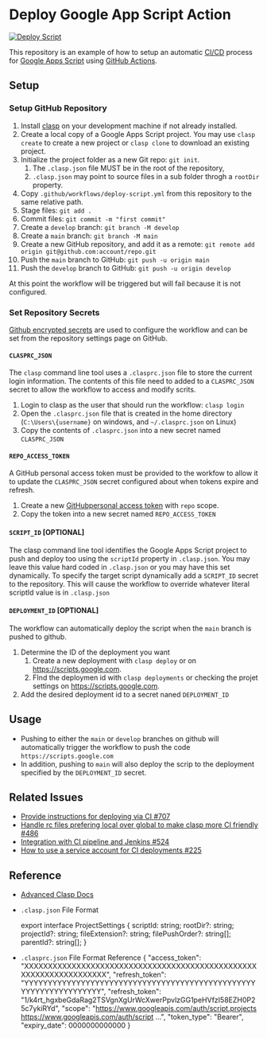 # Deploy Google App Script Action

[![Deploy Script](https://github.com/SOM-Firmwide/deploy-google-app-script-action/actions/workflows/deploy-script.yml/badge.svg)](https://github.com/SOM-Firmwide/deploy-google-app-script-action/actions/workflows/deploy-script.yml)

This repository is an example of how to setup an automatic [CI/CD](https://en.wikipedia.org/wiki/CI/CD) process for [Google Apps Script](https://developers.google.com/apps-script) using [GitHub Actions](https://docs.github.com/en/actions).
## Setup

### Setup GitHub Repository

1. Install [clasp](https://developers.google.com/apps-script/guides/clasp) on your development machine if not already installed.
2. Create a local copy of a Google Apps Script project. You may use `clasp create` to create a new project or `clasp clone` to download an existing project.
3. Initialize the project folder as a new Git repo: `git init`. 
   1. The `.clasp.json` file MUST be in the root of the repository, 
   2. `.clasp.json` may point to source files in a sub folder throgh a `rootDir` property. 
4. Copy `.github/workflows/deploy-script.yml` from this repository to the same relative path.
5. Stage files: `git add .`
6. Commit files: `git commit -m "first commit"`
7. Create a `develop` branch: `git branch -M develop`
8. Create a `main` branch: `git branch -M main`
9.  Create a new GitHub repository, and add it as a remote: `git remote add origin git@github.com:account/repo.git`
10. Push the `main` branch to GitHub: `git push -u origin main`
11. Push the `develop` branch to GitHub: `git push -u origin develop`

At this point the workflow will be triggered but will fail because it is not configured.
### Set Repository Secrets

[Github encrypted secrets](https://docs.github.com/en/actions/reference/encrypted-secrets) are used to configure the workflow and can be set from the repository settings page on GitHub.
#### `CLASPRC_JSON`

The `clasp` command line tool uses a `.clasprc.json` file to store the current login information. The contents of this file need to added to a `CLASPRC_JSON` secret to allow the workflow to access and modify scrits.

1. Login to clasp as the user that should run the workflow: `clasp login` 
2. Open the `.clasprc.json` file that is created in the home directory (`C:\Users\{username}` on windows, and `~/.clasprc.json` on Linux)
3. Copy the contents of `.clasprc.json` into a new secret named `CLASPRC_JSON`


#### `REPO_ACCESS_TOKEN`

A GitHub personal access token must be provided to the workfow to allow it to update the `CLASPRC_JSON` secret configured about when tokens expire and refresh.

1. Create a new [GitHubpersonal access token](https://github.com/settings/tokens/new) with `repo` scope.
2. Copy the token into a new secret named `REPO_ACCESS_TOKEN`

#### `SCRIPT_ID` [OPTIONAL]

The clasp command line tool identifies the Google Apps Script project to push and deploy too using the `scriptId` property in `.clasp.json`. You may leave this value hard coded in `.clasp.json` or you may have this set dynamically. To specify the target script dynamically add a `SCRIPT_ID` secret to the repository. This will cause the workflow to override whatever literal scriptId value is in `.clasp.json`

#### `DEPLOYMENT_ID` [OPTIONAL]

The workflow can automatically deploy the script when the `main` branch is pushed to github.

1. Determine the ID of the deployment you want
   1. Create a new deployment with `clasp deploy` or on https://scripts.google.com.
   2. FInd the deploymen id with `clasp deployments` or checking the projet settings on https://scripts.google.com.
2. Add the desired deployment id to a secret naned `DEPLOYMENT_ID`
## Usage

- Pushing to either the `main` or `develop` branches on github will automatically trigger the workflow to push the code `https://scripts.google.com`
- In addition, pushing to `main` will also deploy the scrip to the deployment specified by the `DEPLOYMENT_ID` secret.

## Related Issues

- [Provide instructions for deploying via CI #707](https://github.com/google/clasp/issues/707)
- [Handle rc files prefering local over global to make clasp more CI friendly #486](https://github.com/google/clasp/pull/486)
- [Integration with CI pipeline and Jenkins #524](https://github.com/google/clasp/issues/524)
- [How to use a service account for CI deployments #225](https://github.com/google/clasp/issues/225)

## Reference

- [Advanced Clasp Docs](https://github.com/google/clasp/tree/master/docs)
  
- `.clasp.json` File Format

    export interface ProjectSettings {
    scriptId: string;
    rootDir?: string;
    projectId?: string;
    fileExtension?: string;
    filePushOrder?: string[];
    parentId?: string[];
    }

- `.clasprc.json` File Format Reference
    {
    "access_token": "XXXXXXXXXXXXXXXXXXXXXXXXXXXXXXXXXXXXXXXXXXXXXXXXXXXXXXXXXXXXXXXXXXX",
    "refresh_token": "YYYYYYYYYYYYYYYYYYYYYYYYYYYYYYYYYYYYYYYYYYYYYYYYYYYYYYYYYYYYYYYYYY",
    "refresh_token": "1/k4rt_hgxbeGdaRag2TSVgnXgUrWcXwerPpvlzGG1peHVfzI58EZH0P25c7ykiRYd",
    "scope": "https://www.googleapis.com/auth/script.projects https://www.googleapis.com/auth/script ...",
    "token_type": "Bearer",
    "expiry_date": 0000000000000
    }

















